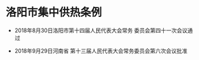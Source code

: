 # 洛阳市集中供热条例

- 2018年8月30日洛阳市第十四届人民代表大会常务
  委员会第四十一次会议通过

- 2018年9月29日河南省
  第十三届人民代表大会常务委员会第六次会议批准

<!-- INFO END -->
